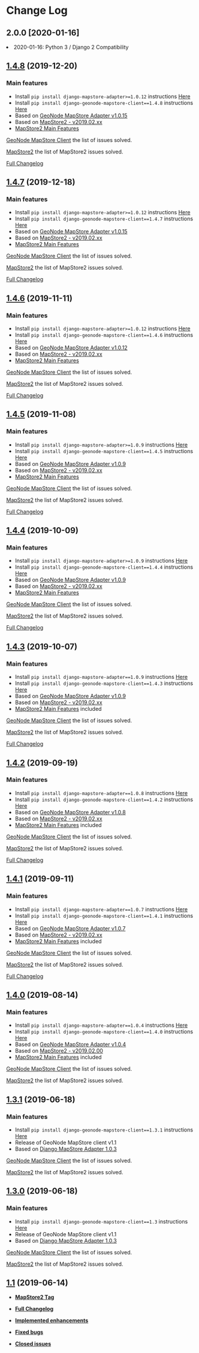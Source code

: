 # Change Log

## 2.0.0 [2020-01-16]
<li>2020-01-16: Python 3 / Django 2 Compatibility</li>

## [1.4.8](https://github.com/GeoNode/geonode-mapstore-client/releases/tag/1.4.8) (2019-12-20)

### Main features

- Install `pip install django-mapstore-adapter>=1.0.12` instructions [Here](https://pypi.org/project/django-mapstore-adapter/)
- Install `pip install django-geonode-mapstore-client==1.4.8` instructions [Here](https://pypi.org/project/django-geonode-mapstore-client/1.4.8/)
- Based on [GeoNode MapStore Adapter v1.0.15](https://github.com/GeoNode/django-mapstore-adapter/releases/tag/1.0.15)
- Based on [MapStore2 - v2019.02.xx](https://github.com/GeoNode/MapStore2/tree/2019.02.xx)
- [MapStore2 Main Features](https://github.com/geosolutions-it/MapStore2/issues?q=is%3Aissue+is%3Aclosed+milestone%3A2019.02.xx+label%3Aenhancement)

[GeoNode MapStore Client](https://github.com/GeoNode/geonode-mapstore-client/issues?q=is%3Aissue+is%3Aclosed+milestone%3A1.4.8) the list of issues solved.

[MapStore2](https://github.com/geosolutions-it/MapStore2/issues?q=is%3Aissue+is%3Aclosed+milestone%3A2019.02.xx) the list of MapStore2 issues solved.

[Full Changelog](https://github.com/GeoNode/geonode-mapstore-client/compare/1.4.7...1.4.8)

## [1.4.7](https://github.com/GeoNode/geonode-mapstore-client/releases/tag/1.4.7) (2019-12-18)

### Main features

- Install `pip install django-mapstore-adapter>=1.0.12` instructions [Here](https://pypi.org/project/django-mapstore-adapter/)
- Install `pip install django-geonode-mapstore-client==1.4.7` instructions [Here](https://pypi.org/project/django-geonode-mapstore-client/1.4.7/)
- Based on [GeoNode MapStore Adapter v1.0.15](https://github.com/GeoNode/django-mapstore-adapter/releases/tag/1.0.15)
- Based on [MapStore2 - v2019.02.xx](https://github.com/GeoNode/MapStore2/tree/2019.02.xx)
- [MapStore2 Main Features](https://github.com/geosolutions-it/MapStore2/issues?q=is%3Aissue+is%3Aclosed+milestone%3A2019.02.xx+label%3Aenhancement)

[GeoNode MapStore Client](https://github.com/GeoNode/geonode-mapstore-client/issues?q=is%3Aissue+is%3Aclosed+milestone%3A1.4.7) the list of issues solved.

[MapStore2](https://github.com/geosolutions-it/MapStore2/issues?q=is%3Aissue+is%3Aclosed+milestone%3A2019.02.xx) the list of MapStore2 issues solved.

[Full Changelog](https://github.com/GeoNode/geonode-mapstore-client/compare/1.4.6...1.4.7)

## [1.4.6](https://github.com/GeoNode/geonode-mapstore-client/releases/tag/1.4.6) (2019-11-11)

### Main features

- Install `pip install django-mapstore-adapter>=1.0.12` instructions [Here](https://pypi.org/project/django-mapstore-adapter/)
- Install `pip install django-geonode-mapstore-client==1.4.6` instructions [Here](https://pypi.org/project/django-geonode-mapstore-client/1.4.6/)
- Based on [GeoNode MapStore Adapter v1.0.12](https://github.com/GeoNode/django-mapstore-adapter/releases/tag/v1.0.12)
- Based on [MapStore2 - v2019.02.xx](https://github.com/GeoNode/MapStore2/tree/2019.02.xx)
- [MapStore2 Main Features](https://github.com/geosolutions-it/MapStore2/issues?q=is%3Aissue+is%3Aclosed+milestone%3A2019.02.xx+label%3Aenhancement)

[GeoNode MapStore Client](https://github.com/GeoNode/geonode-mapstore-client/issues?q=is%3Aissue+is%3Aclosed+milestone%3A1.4.6) the list of issues solved.

[MapStore2](https://github.com/geosolutions-it/MapStore2/issues?q=is%3Aissue+is%3Aclosed+milestone%3A2019.02.xx) the list of MapStore2 issues solved.

[Full Changelog](https://github.com/GeoNode/geonode-mapstore-client/compare/1.4.5...1.4.6)

## [1.4.5](https://github.com/GeoNode/geonode-mapstore-client/releases/tag/1.4.5) (2019-11-08)

### Main features

- Install `pip install django-mapstore-adapter>=1.0.9` instructions [Here](https://pypi.org/project/django-mapstore-adapter/)
- Install `pip install django-geonode-mapstore-client==1.4.5` instructions [Here](https://pypi.org/project/django-geonode-mapstore-client/1.4.5/)
- Based on [GeoNode MapStore Adapter v1.0.9](https://github.com/GeoNode/django-mapstore-adapter/releases/tag/v1.0.9)
- Based on [MapStore2 - v2019.02.xx](https://github.com/GeoNode/MapStore2/tree/2019.02.xx)
- [MapStore2 Main Features](https://github.com/geosolutions-it/MapStore2/issues?q=is%3Aissue+is%3Aclosed+milestone%3A2019.02.xx+label%3Aenhancement)

[GeoNode MapStore Client](https://github.com/GeoNode/geonode-mapstore-client/issues?q=is%3Aissue+is%3Aclosed+milestone%3A1.4.5) the list of issues solved.

[MapStore2](https://github.com/geosolutions-it/MapStore2/issues?q=is%3Aissue+is%3Aclosed+milestone%3A2019.02.xx) the list of MapStore2 issues solved.

[Full Changelog](https://github.com/GeoNode/geonode-mapstore-client/compare/1.4.4...1.4.5)

## [1.4.4](https://github.com/GeoNode/geonode-mapstore-client/releases/tag/1.4.4) (2019-10-09)

### Main features

- Install `pip install django-mapstore-adapter>=1.0.9` instructions [Here](https://pypi.org/project/django-mapstore-adapter/)
- Install `pip install django-geonode-mapstore-client==1.4.4` instructions [Here](https://pypi.org/project/django-geonode-mapstore-client/1.4.4/)
- Based on [GeoNode MapStore Adapter v1.0.9](https://github.com/GeoNode/django-mapstore-adapter/releases/tag/v1.0.9)
- Based on [MapStore2 - v2019.02.xx](https://github.com/GeoNode/MapStore2/tree/2019.02.xx)
- [MapStore2 Main Features](https://github.com/geosolutions-it/MapStore2/issues?q=is%3Aissue+is%3Aclosed+milestone%3A2019.02.01+label%3Aenhancement)

[GeoNode MapStore Client](https://github.com/GeoNode/geonode-mapstore-client/issues?q=is%3Aissue+is%3Aclosed+milestone%3A1.4.4) the list of issues solved.

[MapStore2](https://github.com/geosolutions-it/MapStore2/issues?q=is%3Aissue+is%3Aclosed+milestone%3A2019.02.01) the list of MapStore2 issues solved.

[Full Changelog](https://github.com/GeoNode/geonode-mapstore-client/compare/1.4.3...1.4.4)

## [1.4.3](https://github.com/GeoNode/geonode-mapstore-client/releases/tag/v1.4.3) (2019-10-07)

### Main features

- Install `pip install django-mapstore-adapter==1.0.9` instructions [Here](https://pypi.org/project/django-mapstore-adapter/1.0.9/)
- Install `pip install django-geonode-mapstore-client==1.4.3` instructions [Here](https://pypi.org/project/django-geonode-mapstore-client/1.4.3/)
- Based on [GeoNode MapStore Adapter v1.0.9](https://github.com/GeoNode/django-mapstore-adapter/releases/tag/v1.0.9)
- Based on [MapStore2 - v2019.02.xx](https://github.com/GeoNode/MapStore2/tree/2019.02.xx)
- [MapStore2 Main Features](https://github.com/GeoNode/MapStore2/releases/tag/v2019.02.00) included

[GeoNode MapStore Client](https://github.com/GeoNode/geonode-mapstore-client/issues?q=is%3Aissue+is%3Aclosed+milestone%3A1.4.3) the list of issues solved.

[MapStore2](https://github.com/geosolutions-it/MapStore2/issues?q=is%3Aissue+is%3Aclosed+milestone%3A2019.02.01) the list of MapStore2 issues solved.

[Full Changelog](https://github.com/GeoNode/geonode-mapstore-client/compare/v1.4.2...v1.4.3)

## [1.4.2](https://github.com/GeoNode/geonode-mapstore-client/releases/tag/v1.4.2) (2019-09-19)

### Main features

- Install `pip install django-mapstore-adapter==1.0.8` instructions [Here](https://pypi.org/project/django-mapstore-adapter/1.0.8/)
- Install `pip install django-geonode-mapstore-client==1.4.2` instructions [Here](https://pypi.org/project/django-geonode-mapstore-client/1.4.2/)
- Based on [GeoNode MapStore Adapter v1.0.8](https://github.com/GeoNode/django-mapstore-adapter/releases/tag/v1.0.8)
- Based on [MapStore2 - v2019.02.xx](https://github.com/GeoNode/MapStore2/tree/2019.02.xx)
- [MapStore2 Main Features](https://github.com/GeoNode/MapStore2/releases/tag/v2019.02.00) included

[GeoNode MapStore Client](https://github.com/GeoNode/geonode-mapstore-client/issues?q=is%3Aissue+is%3Aclosed+milestone%3A1.4.2) the list of issues solved.

[MapStore2](https://github.com/geosolutions-it/MapStore2/issues?q=is%3Aissue+is%3Aclosed+milestone%3A2019.02.01) the list of MapStore2 issues solved.

[Full Changelog](https://github.com/GeoNode/geonode-mapstore-client/compare/v1.4.1...v1.4.2)

## [1.4.1](https://github.com/GeoNode/geonode-mapstore-client/releases/tag/v1.4.1) (2019-09-11)

### Main features

- Install `pip install django-mapstore-adapter==1.0.7` instructions [Here](https://pypi.org/project/django-mapstore-adapter/1.0.7/)
- Install `pip install django-geonode-mapstore-client==1.4.1` instructions [Here](https://pypi.org/project/django-geonode-mapstore-client/1.4.1/)
- Based on [GeoNode MapStore Adapter v1.0.7](https://github.com/GeoNode/django-mapstore-adapter/releases/tag/v1.0.7)
- Based on [MapStore2 - v2019.02.xx](https://github.com/GeoNode/MapStore2/tree/2019.02.xx)
- [MapStore2 Main Features](https://github.com/GeoNode/MapStore2/releases/tag/v2019.02.00) included

[GeoNode MapStore Client](https://github.com/GeoNode/geonode-mapstore-client/issues?q=is%3Aissue+is%3Aclosed+milestone%3A1.4.1) the list of issues solved.

[MapStore2](https://github.com/geosolutions-it/MapStore2/issues?q=is%3Aissue+is%3Aclosed+milestone%3A2019.02.01) the list of MapStore2 issues solved.

[Full Changelog](https://github.com/GeoNode/geonode-mapstore-client/compare/v1.4.0...v1.4.1)

## [1.4.0](https://github.com/GeoNode/geonode-mapstore-client/releases/tag/v1.4.0) (2019-08-14)

### Main features

- Install `pip install django-mapstore-adapter==1.0.4` instructions [Here](https://pypi.org/project/django-mapstore-adapter/1.4.0/)
- Install `pip install django-geonode-mapstore-client==1.4.0` instructions [Here](https://pypi.org/project/django-geonode-mapstore-client/1.4.0/)
- Based on [GeoNode MapStore Adapter v1.0.4](https://github.com/GeoNode/django-mapstore-adapter/releases/tag/v1.0.4)
- Based on [MapStore2 - v2019.02.00](https://github.com/GeoNode/MapStore2/releases/tag/v2019.02.00)
- [MapStore2 Main Features](https://www.geo-solutions.it/blog/mapstore-release-2019_01_01-2/) included

[GeoNode MapStore Client](https://github.com/GeoNode/geonode-mapstore-client/issues?q=is%3Aissue+is%3Aclosed+milestone%3A1.4) the list of issues solved.

[MapStore2](https://github.com/GeoNode/MapStore2/issues?q=is%3Aissue+milestone%3A2019.02.00+is%3Aclosed) the list of MapStore2 issues solved.

## [1.3.1](https://github.com/GeoNode/geonode-mapstore-client/releases/tag/v1.3.1) (2019-06-18)

### Main features

- Install `pip install django-geonode-mapstore-client==1.3.1` instructions [Here](https://pypi.org/project/django-geonode-mapstore-client/)
- Release of GeoNode MapStore client v1.1
- Based on [Django MapStore Adapter 1.0.3](https://github.com/GeoNode/django-mapstore-adapter/releases/tag/1.0.3)

[GeoNode MapStore Client](https://github.com/GeoNode/geonode-mapstore-client/issues?q=is%3Aissue+milestone%3A%221.3.1%22) the list of issues solved.

[MapStore2](https://github.com/GeoNode/MapStore2/issues?utf8=%E2%9C%93&q=+is%3Aissue+milestone%3A2019.01.01) the list of MapStore2 issues solved.

## [1.3.0](https://github.com/GeoNode/geonode-mapstore-client/releases/tag/v1.3) (2019-06-18)

### Main features

- Install `pip install django-geonode-mapstore-client==1.3` instructions [Here](https://pypi.org/project/django-geonode-mapstore-client/)
- Release of GeoNode MapStore client v1.1
- Based on [Django MapStore Adapter 1.0.3](https://github.com/GeoNode/django-mapstore-adapter/releases/tag/1.0.3)

[GeoNode MapStore Client](https://github.com/GeoNode/geonode-mapstore-client/issues?q=is%3Aissue+milestone%3A%221.2%22) the list of issues solved.

[MapStore2](https://github.com/GeoNode/MapStore2/issues?utf8=%E2%9C%93&q=+is%3Aissue+milestone%3A2019.01.01) the list of MapStore2 issues solved.

## [1.1](https://github.com/GeoNode/geonode-mapstore-client/tree/v1.1) (2019-06-14)

 - **[MapStore2 Tag](https://github.com/GeoNode/MapStore2/releases/tag/v2019.01.01)**

 - **[Full Changelog](https://github.com/GeoNode/geonode-mapstore-client/compare/v1.0...v1.1)**

 - **[Implemented enhancements](https://github.com/GeoNode/geonode-mapstore-client/issues?utf8=%E2%9C%93&q=is%3Aissue+is%3Aclosed+label%3Aenhancement+milestone%3A%221.1%22+)**

 - **[Fixed bugs](https://github.com/GeoNode/geonode-mapstore-client/issues?utf8=%E2%9C%93&q=is%3Aissue+is%3Aclosed+label%3Abug+milestone%3A%221.1%22+)**

 - **[Closed issues](https://github.com/GeoNode/geonode-mapstore-client/issues?utf8=%E2%9C%93&q=is%3Aissue+is%3Aclosed+milestone%3A%221.1%22+)**
